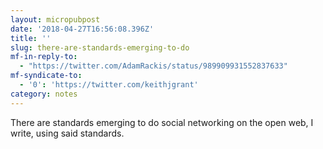 ```yaml
---
layout: micropubpost
date: '2018-04-27T16:56:08.396Z'
title: ''
slug: there-are-standards-emerging-to-do
mf-in-reply-to:
  - "https://twitter.com/AdamRackis/status/989909931552837633"
mf-syndicate-to:
  - '0': 'https://twitter.com/keithjgrant'
category: notes
---
```

There are standards emerging to do social networking on the open web, I write, using said standards.
